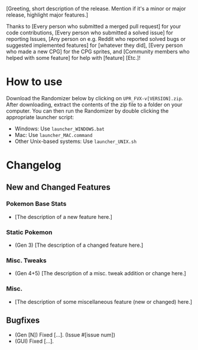 <!-- This is a template for release notes. Everything in square brackets should be replaced. -->

[Greeting, short description of the release. Mention if it's a minor or major release, highlight major features.]

<!-- Any category below can be skipped if there are no people in it. -->
<!-- People on GitHub should be referred to using their ID with the @. E.g. @namehere. 
     For redditors, /u/namehere works for brevity. 
     For people from all other forums, their forum user name should be used alongside the forum's name. E.g. "Jane Doe from Spriter's Resource". -->
Thanks to [Every person who submitted a merged pull request] for your code contributions, [Every person who submitted a solved issue] for reporting Issues, [Any person on e.g. Reddit who reported solved bugs or suggested implemented features] for [whatever they did], [Every person who made a new CPG] for the CPG sprites, and [Community members who helped with some feature] for help with [feature] [Etc.]!

# How to use

Download the Randomizer below by clicking on `UPR_FVX-v[VERSION].zip`. After downloading, extract the contents of the zip file to a folder on your computer. You can then run the Randomizer by double clicking the appropriate launcher script:

- Windows: Use `launcher_WINDOWS.bat`
- Mac: Use `launcher_MAC.command`
- Other Unix-based systems: Use `launcher_UNIX.sh`

# Changelog
## New and Changed Features
<!-- Group features by the tabs by where they appear in the GUI. Namely, use the names of the boxed categories (not necessarily the same as the tab names) -->
<!-- Below are some example features. They are not expansive, because it is annoying to remove a dozen categories that don't have any new/changed features this release. -->
<!-- (Gen [N]) can be used to denote a feature or bugfix only is relevant when randomizing certain Generations, and (GUI) for GUI stuff. -->

### Pokemon Base Stats
- [The description of a new feature here.]

### Static Pokemon
- (Gen 3) [The description of a changed feature here.]

### Misc. Tweaks
- (Gen 4+5) [The description of a misc. tweak addition or change here.]

<!-- Features that don't fit in any of the GUI tabs go in "Misc.". Not to be confused with "Misc. Tweaks". -->
### Misc.
- [The description of some miscellaneous feature (new or changed) here.]

## Bugfixes
- (Gen [N]) Fixed [...]. (Issue #[issue num])
- (GUI) Fixed [...].

